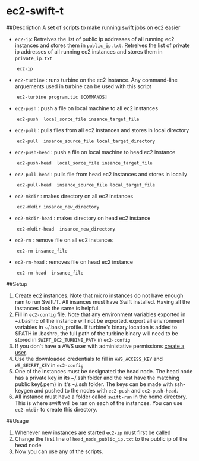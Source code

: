 # ec2-swift-t

##Description
A set of scripts to make running swift jobs on ec2 easier

* `ec2-ip`: Retreives the list of public ip addresses of all running ec2 instances and stores them in `public_ip.txt`. Retreives the list of private ip addresses of all running ec2 instances and stores them in `private_ip.txt`
```	
	ec2-ip
```	
* `ec2-turbine` : runs turbine on the ec2 instance. Any command-line arguements used in turbine can be used with this script
```	
	ec2-turbine program.tic [COMMANDS] 
```
* `ec2-push` : push a file on local machine to all ec2 instances
```
	ec2-push  local_sorce_file insance_target_file
```
* `ec2-pull` : pulls files from all ec2 instances and stores in local directory
```
	ec2-pull  insance_source_file local_target_directory
``` 
* `ec2-push-head` : push a file on local machine to head ec2 instance
```
	ec2-push-head  local_sorce_file insance_target_file
```
* `ec2-pull-head` : pulls file from head ec2 instances and stores in locally
```
	ec2-pull-head  insance_source_file local_target_file
``` 
* `ec2-mkdir` : makes directory on all ec2 instances
```
	ec2-mkdir insance_new_directory
``` 
* `ec2-mkdir-head` : makes directory on head ec2 instance
```
	ec2-mkdir-head  insance_new_directory
```
* `ec2-rm` : remove file on all ec2 instances
```
	ec2-rm insance_file
``` 
* `ec2-rm-head` : removes file on head ec2 instance
```
	ec2-rm-head  insance_file
```

##Setup
1. Create ec2 instances. Note that micro instances do not have enough ram to run Swift/T. All insances must have Swift installed. Having all the instances look the same is helpful. 
2. Fill in `ec2-config` file. Note that any environment variables exported in ~/.bashrc of the instance will not be exported. export all environment variables in ~/.bash_profile. If turbine's binary location is added to $PATH in .bashrc, the full path of the turbine binary will need to be stored in  `SWIFT_EC2_TURBINE_PATH` in `ec2-config`
3. If you don't have a AWS user with administative permissions [create a user](http://docs.aws.amazon.com/IAM/latest/UserGuide/ManagingCredentials.html). 
4. Use the downloaded credentials to fill in `AWS_ACCESS_KEY` and `WS_SECRET_KEY` in `ec2-config`
5. One of the instances must be designated the head node. The head node has a private key in its ~/.ssh folder and the rest have the matching public key(.pem) in it's  ~/.ssh folder. The keys can be made with ssh-keygen and pushed to the nodes with `ec2-push` and `ec2-push-head`.
6. All instance must have a folder called `swift-run` in the home directory. This is where swift will be ran on each of the instances. You can use `ec2-mkdir` to create this directory. 

##Usage
1. Whenever new instances are started `ec2-ip` must first be called
2. Change the first line of `head_node_public_ip.txt` to the public ip of the head node
3. Now you can use any of the scripts.



